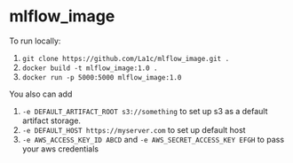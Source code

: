 # mlflow_image

To run locally:
1. `git clone https://github.com/La1c/mlflow_image.git .`
2. `docker build -t mlflow_image:1.0 .` 
3. `docker run -p 5000:5000 mlflow_image:1.0`

You also can add
1. `-e DEFAULT_ARTIFACT_ROOT s3://something` to set up s3 as a default artifact storage.
2. `-e DEFAULT_HOST https://myserver.com` to set up default host
3. `-e AWS_ACCESS_KEY_ID ABCD` and `-e AWS_SECRET_ACCESS_KEY EFGH` to pass your aws credentials
